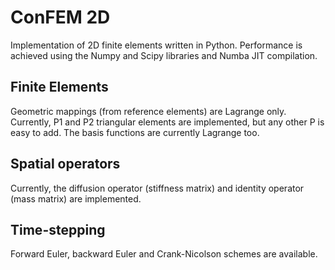 ConFEM 2D
=========

Implementation of 2D finite elements written in Python. Performance is achieved using the Numpy and Scipy libraries and Numba JIT compilation.

Finite Elements
---------------
Geometric mappings (from reference elements) are Lagrange only. Currently, P1 and P2 triangular elements are implemented, but any other P is easy to add.
The basis functions are currently Lagrange too.

Spatial operators
-----------------
Currently, the diffusion operator (stiffness matrix) and identity operator (mass matrix) are implemented.

Time-stepping
-------------
Forward Euler, backward Euler and Crank-Nicolson schemes are available.
